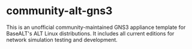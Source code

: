 # community-alt-gns3
This is an unofficial community-maintained GNS3 appliance template for BaseALT's ALT Linux distributions.  It includes all current editions for network simulation testing and development.
